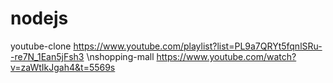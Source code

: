 # nodejs
youtube-clone https://www.youtube.com/playlist?list=PL9a7QRYt5fqnlSRu--re7N_1Ean5jFsh3
\nshopping-mall https://www.youtube.com/watch?v=zaWtIkJgah4&t=5569s
